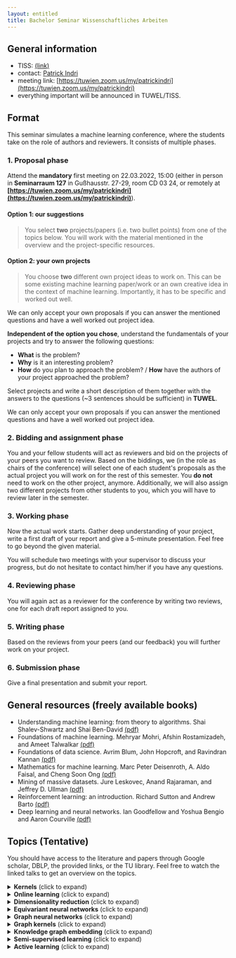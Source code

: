 ```yaml
---
layout: entitled
title: Bachelor Seminar Wissenschaftliches Arbeiten
---
```


## General information

- TISS: [(link)](https://tiss.tuwien.ac.at/course/courseDetails.xhtml?courseNr=193052&semester=2022S&dswid=6676&dsrid=709)
- contact: [Patrick Indri](mailto:patrick.indri@tuwien.ac.at)
- meeting link: [https://tuwien.zoom.us/my/patrickindri](https://tuwien.zoom.us/my/patrickindri)
- everything important will be announced in TUWEL/TISS.


## Format
This seminar simulates a machine learning conference, where the students take on the role of authors and reviewers. It consists of multiple phases.

### 1. Proposal phase

Attend the **mandatory** first meeting on 22.03.2022, 15:00 (either in person in **Seminarraum 127** in Gußhausstr. 27-29, room CD 03 24, or remotely at **[https://tuwien.zoom.us/my/patrickindri](https://tuwien.zoom.us/my/patrickindri)**).

#### Option 1: our suggestions
 > You select **two** projects/papers (i.e. two bullet points) from one of the topics below. You will work with the material mentioned in the overview and the project-specific resources.   

#### Option 2: your own projects
 > You choose **two** different own project ideas to work on. This can be some existing machine learning paper/work or an own creative idea in the context of machine learning. Importantly, it has to be specific and worked out well.

We can only accept your own proposals if you can answer the mentioned questions and have a well worked out project idea.

**Independent of the option you chose**, understand the fundamentals of your projects and try to answer the following questions:

- **What** is the problem?
- **Why** is it an interesting problem?
- **How** do you plan to approach the problem? /
**How** have the authors of your project approached the problem?

Select projects and write a short description of them together with the answers to the questions (~3 sentences should be sufficient) in **TUWEL**.

We can only accept your own proposals if you can answer the mentioned questions and have a well worked out project idea.

### 2. Bidding and assignment phase
You and your fellow students will act as reviewers and bid on the projects of your peers you want to review. Based on the biddings, we (in the role as chairs of the conference) will select one of each student's proposals as the actual project you will work on for the rest of this semester. You **do not** need to work on the other project, anymore. Additionally, we will also assign two different projects from other students to you, which you will have to review later in the semester. 

### 3. Working phase
Now the actual work starts. Gather deep understanding of your project, write a first draft of your report and give a 5-minute presentation. Feel free to go beyond the given material.

You will schedule two meetings with your supervisor to discuss your progress, but do not hesitate to contact him/her if you have any questions.

### 4. Reviewing phase
You will again act as a reviewer for the conference by writing two reviews, one for each draft report assigned to you.

### 5. Writing phase
Based on the reviews from your peers (and our feedback) you will further work on your project. 

### 6. Submission phase
Give a final presentation and submit your report.

## General resources (freely available books)

- Understanding machine learning: from theory to algorithms. Shai Shalev-Shwartz and Shai Ben-David [(pdf)](https://www.cs.huji.ac.il/~shais/UnderstandingMachineLearning/copy.html)
- Foundations of machine learning. Mehryar Mohri, Afshin Rostamizadeh, and Ameet Talwalkar [(pdf)](https://cs.nyu.edu/~mohri/mlbook/)
- Foundations of data science. Avrim Blum, John Hopcroft, and Ravindran Kannan [(pdf)](https://www.cs.cornell.edu/jeh/book.pdf)
- Mathematics for machine learning. Marc Peter Deisenroth, A. Aldo Faisal, and Cheng Soon Ong [(pdf)](https://mml-book.github.io/)
- Mining of massive datasets. Jure Leskovec, Anand Rajaraman, and Jeffrey D. Ullman [(pdf)](http://infolab.stanford.edu/~ullman/mmds/book0n.pdf)
- Reinforcement learning: an introduction. Richard Sutton and Andrew Barto [(pdf)](http://incompleteideas.net/book/the-book.html)
- Deep learning and neural networks. Ian Goodfellow and Yoshua Bengio and Aaron Courville [(pdf)](https://www.deeplearningbook.org/)

## Topics (Tentative)
You should have access to the literature and papers through Google scholar, DBLP, the provided links, or the TU library. Feel free to watch the linked talks to get an overview on the topics.

<details>
  <summary><b>Kernels</b> (click to expand)</summary>
<p>Overview:</p>
<ul>
<li>preface and introduction up to section 1.5 of "Learning with kernels" by Bernhard Schölkopf and Alex Smola, 2002 <a href="http://agbs.kyb.tuebingen.mpg.de/lwk/">(pdf)</a>.</li>
<li>introduction to kernels: Bernhard Schölkopf - MLSS 2013 <a href="https://www.youtube.com/watch?v=uzWgB1VO9xQ">(youtube-link)</a></li>
</ul>
<p>Papers and projects:</p>
<ul>
<li>support vector machines (Bennett and Campbell. "Support vector machines: hype or hallelujah?." ACM SIGKDD 2000)</li>
<li>one class support vector machine (Khan and Madden. "A survey of recent trends in one class classification." Irish conference on artificial intelligence and cognitive science 2009)</li>
<li>string kernels (Lodhi, et al. "Text classification using string kernels." Journal of machine learning research 2002)</li>
<li>kernels for distances (Schölkopf. "The kernel trick for distances." NIPS 2001)</li>
</ul>

</details>


<details>
  <summary><b>Online learning</b> (click to expand)</summary>
<p>Overview:</p>
<ul>
<li>chapter 1 of "A modern introduction to online learning" by Francesco Orabona, 2020.</li>
<li>introduction to online learning (iterative learning / streaming settings): Nicolò Cesa-Bianchi - Mediterranean Machine Learning school 2021 <a href="https://www.youtube.com/watch?v=M6DNMESf5Xk">(youtube-link)</a></li>
</ul>
<p>Papers and projects:</p>
<ul>
<li>online (sub-)gradient descent (chapter 2 of "A modern introduction to online learning", Francesco Orabona, 2020)</li>
<li>stochastic bandits (introduction and chapter 1 of "Introduction to multi-armed bandits", Aleksandrs Slivkins, 2019)</li>
<li>online learning with expert advice (introduction and chapter 5 of "Introduction to multi-armed bandits", Aleksandrs Slivkins, 2019)</li>
<li>adversarial bandits (introduction and chapter 6 of "Introduction to multi-armed bandits", Aleksandrs Slivkins, 2019)</li>
<li>learning directed cuts (Gärtner and  Garriga. "The cost of learning directed cuts." ECML 2007)</li>
<li>predicting dynamic difficulty (Missura and Gärtner. "Predicting dynamic difficulty." NIPS 2011)</li>
</ul>

</details>

<details>
  <summary><b>Dimensionality reduction</b> (click to expand)</summary>

<p>Overview:</p>
<ul>
<li>chapter 1 and 2 of "Dimension reduction: a guided tour" by Christopher Burges, 2010.</li>
<li>introduction and overview on probabilistic dimensionality reduction: Neil Lawrence - MLSS 2012 <a href="https://www.youtube.com/watch?v=RmjMLeYXDnI">(youtube-link)</a></li>
</ul>
<p>Papers and projects:</p>
<ul>
<li>principal component analysis (PCA) and singular value decomposition (SVD) (chapter 3 of Foundations of Data Science book)</li>
<li>random projections (chapter 23.2 of "Understanding machine learning" <strong>and</strong> Dasgupta. "Experiments with random projection." UAI 2000)</li>
</ul>

</details>

<details>
  <summary><b>Equivariant neural networks</b> (click to expand)</summary>

<p>Overview:</p>
<ul>
<li>chapter 8 "equivariant neural networks" of "Deep learning for molecules and materials" by Andrew D. White, 2021. <a href="https://whitead.github.io/dmol-book/dl/Equivariant.html">(pdf)</a>.</li>
<li>introduction to equivariance: Taco Cohen and Risi Kondor - Neurips 2020 Tutorial (first half) <a href="https://slideslive.com/38943570/equivariant-networks">(slideslive-link)</a></li>
</ul>
<p>Papers and projects:</p>
<ul>
<li>deep sets (Zaheer, et al. "Deep sets." NIPS 2017)</li>
<li>meta-learning symmetries (Zhou, et al. "Meta-learning symmetries by reparameterization." ICLR 2021)</li>
<li>learning unitary opeartors (Hyland and Rätsch. "Learning unitary operators with help from u (n)." AAAI 2017)</li>
</ul>

</details>

<details>
  <summary><b>Graph neural networks</b> (click to expand)</summary>

<p>Overview:</p>
<ul>
<li>introduction and overview on graph neural networks: Petar Veličković - Tensorflow Tech Talks 2021 <a href="https://www.youtube.com/watch?v=8owQBFAHw7E">(youtube-link)</a></li>
<li>part II "graph representation learning" by William L. Hamilton <a href="https://www.cs.mcgill.ca/~wlh/grl_book/files/GRL_Book.pdf">(pdf)</a></li>
</ul>
<p>Papers and projects:</p>
<ul>
<li>expressivity of graph neural networks (Xu et al. "How powerful are graph neural networks?" ICLR 2019)</li>
<li>performance of graph neural networks (Dwivedi et al. "Benchmarking graph neural networks." 2020)</li>
</ul>

</details>

<details>
  <summary><b>Graph kernels</b> (click to expand)</summary>

<p>Overview:</p>
<ul>
<li>first 23 pages of "A survey on graph kernels" (Applied Network Science 2019) by Nils M. Kriege, et al.</li>
<li>practical motivation for graph kernels in computational biology: Karsten Borgwardt -  MLSS 2013 (the first 35 minutes) <a href="https://www.youtube.com/watch?v=Id1iOqeJaZY">(youtube-link)</a></li>
</ul>
<p>Papers and projects:</p>
<ul>
<li>hardness and walk-based kernels (Gärtner, et al. "On graph kernels: hardness results and efficient alternatives." Learning theory and kernel machines 2003)</li>
<li>cyclic pattern kernel (Horváth, et al. "Cyclic pattern kernels for predictive graph mining." ACM SIGKDD 2004)</li>
<li>Weisfeiler-Lehman kernel (Shervashidze, et al. "Weisfeiler-lehman graph kernels." Journal of machine learning research 2011)</li>
</ul>

</details>

<details>
  <summary><b>Knowledge graph embedding</b> (click to expand)</summary>

<p>Overview:</p>
<ul>
<li>"graph representation learning" by William L. Hamilton <a href="https://www.cs.mcgill.ca/~wlh/grl_book/files/GRL_Book.pdf">(pdf)</a></li>
<li>Knowledge Graph Embeddings Tutorial: From Theory to Practice, 2020 (https://kge-tutorial-ecai2020.github.io/)</li>
</ul>
<p>Papers and projects:</p>
<ul>
<li>Knowledge Graph Embeddings (focus on deep learning approaches)</li>
<ul>
<li>Q. Wang, Z. Mao, B. Wang, L. Guo. "Knowledge Graph Embedding: A Survey of Approaches and Applications", 2017</li>
<li>Y. Dai, S. Wang, N. Xiong, W. Guo. "A Survey on Knowledge Graph Embedding: Approaches, Applications and Benchmarks", 2020</li>
<li>M. Wang, L. Qiu, X. Wang. "A Survey on Knowledge Graph Embeddings for Link Prediction", 2021</li>
</ul>
</ul>

</details>

<details>
  <summary><b>Semi-supervised learning</b> (click to expand)</summary>
  
<p>Overview:</p>
<ul>
<li>chapter 1/introduction of "Semi-supervised learning" by Olivier Chapelle, Bernhard Schölkopf, and Alexander Zien, 2006 <a href="http://olivier.chapelle.cc/ssl-book/ssl_toc.pdf">(pdf)</a>.</li>
<li>introduction to semi-supervised learning: Tom Mitchell - Carnegie Mellon University 2011 <a href="https://www.youtube.com/watch?v=OMRlnKupsXM">(youtube-link)</a></li>
</ul>
<p>Papers and projects:</p>
<ul>
<li>graph cuts (Blum and Chawla. "Learning from labeled and unlabeled data using graph mincuts." ICML 2001)</li>
<li>label propagation (Zhu, et al. "Semi-supervised learning using Gaussian fields and harmonic functions." ICML 2003)</li>
<li>learning with local and global consistency (Zhou, et al. "Learning with local and global consistency." NIPS 2004)</li>
<li>semi-supervised learning by entropy minimization (Grandvalet and Bengio. "Semi-supervised learning by entropy minimization." NIPS 2005)</li>
</ul>

</details>

<details>
  <summary><b>Active learning</b> (click to expand)</summary>
  
<p>Overview:</p>
<ul>
<li>chapter 1 "Automating inquiry" of Burr Settles' "Active learning" (AL) book, 2012.</li>
<li>introduction to active learning: Sanjoy Dasgupta - Microsoft 2016 <a href="https://www.youtube.com/watch?v=FE1r7_SQq6Y">(youtube-link)</a></li>
</ul>
<p>Papers and projects:</p>
<ul>
<li>active learning and label propagation (Zhu, et al. "Combining active learning and semi-supervised learning using Gaussian fields and harmonic functions." ICML 2003 workshop on the continuum from labeled to unlabeled data in machine learning and data mining 2003.)</li>
<li>hierarchical sampling for active learning "Sanjoy and Hsu. "Hierarchical sampling for active learning." ICML 2008)</li>
</ul>

</details>
